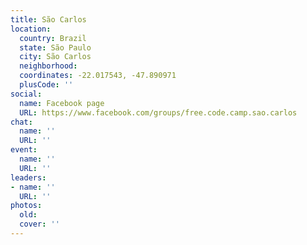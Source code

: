 ```yaml
---
title: São Carlos
location:
  country: Brazil
  state: São Paulo
  city: São Carlos
  neighborhood: 
  coordinates: -22.017543, -47.890971
  plusCode: ''
social:
  name: Facebook page
  URL: https://www.facebook.com/groups/free.code.camp.sao.carlos
chat:
  name: ''
  URL: ''
event:
  name: ''
  URL: ''
leaders:
- name: ''
  URL: ''
photos:
  old: 
  cover: ''
---
```

